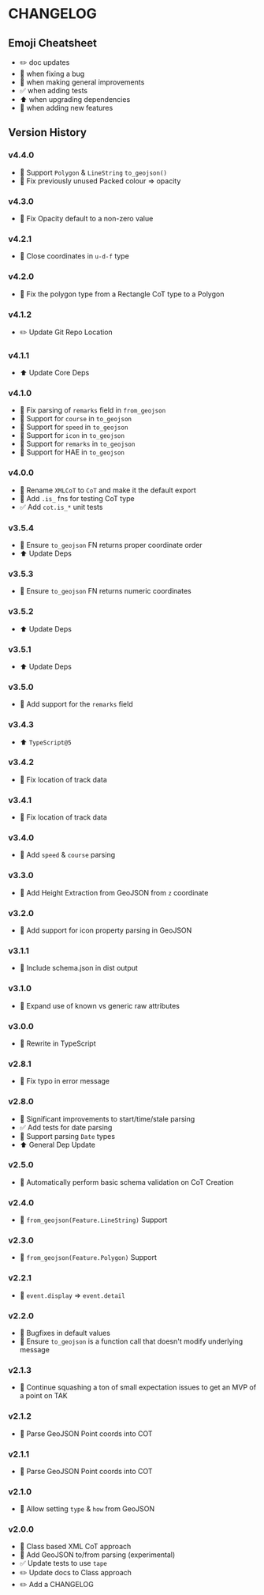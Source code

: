 # CHANGELOG

## Emoji Cheatsheet
- :pencil2: doc updates
- :bug: when fixing a bug
- :rocket: when making general improvements
- :white_check_mark: when adding tests
- :arrow_up: when upgrading dependencies
- :tada: when adding new features

## Version History

### v4.4.0

- :rocket: Support `Polygon` & `LineString` `to_geojson()`
- :bug: Fix previously unused Packed colour => opacity

### v4.3.0

- :bug: Fix Opacity default to a non-zero value

### v4.2.1

- :bug: Close coordinates in `u-d-f` type

### v4.2.0

- :bug: Fix the polygon type from a Rectangle CoT type to a Polygon

### v4.1.2

- :pencil2: Update Git Repo Location

### v4.1.1

- :arrow_up: Update Core Deps

### v4.1.0

- :bug: Fix parsing of `remarks` field in `from_geojson`
- :rocket: Support for `course` in `to_geojson`
- :rocket: Support for `speed` in `to_geojson`
- :rocket: Support for `icon` in `to_geojson`
- :rocket: Support for `remarks` in `to_geojson`
- :rocket: Support for HAE in `to_geojson`

### v4.0.0

- :rocket: Rename `XMLCoT` to `CoT` and make it the default export
- :tada: Add `.is_` fns for testing CoT type
- :white_check_mark: Add `cot.is_*` unit tests

### v3.5.4

- :bug: Ensure `to_geojson` FN returns proper coordinate order
- :arrow_up: Update Deps

### v3.5.3

- :bug: Ensure `to_geojson` FN returns numeric coordinates

### v3.5.2

- :arrow_up: Update Deps

### v3.5.1

- :arrow_up: Update Deps

### v3.5.0

- :rocket: Add support for the `remarks` field

### v3.4.3

- :arrow_up: `TypeScript@5`

### v3.4.2

- :bug: Fix location of track data

### v3.4.1

- :bug: Fix location of track data

### v3.4.0

- :tada: Add `speed` & `course` parsing

### v3.3.0

- :tada: Add Height Extraction from GeoJSON from `z` coordinate

### v3.2.0

- :tada: Add support for icon property parsing in GeoJSON

### v3.1.1

- :bug: Include schema.json in dist output

### v3.1.0

- :rocket: Expand use of known vs generic raw attributes

### v3.0.0

- :rocket: Rewrite in TypeScript

### v2.8.1

- :bug: Fix typo in error message

### v2.8.0

- :bug: Significant improvements to start/time/stale parsing
- :white_check_mark: Add tests for date parsing
- :rocket: Support parsing `Date` types
- :arrow_up: General Dep Update

### v2.5.0

- :tada: Automatically perform basic schema validation on CoT Creation

### v2.4.0

- :tada: `from_geojson(Feature.LineString)` Support

### v2.3.0

- :tada: `from_geojson(Feature.Polygon)` Support

### v2.2.1

- :bug: `event.display` => `event.detail`

### v2.2.0

- :bug: Bugfixes in default values
- :bug: Ensure `to_geojson` is a function call that doesn't modify underlying message

### v2.1.3

- :bug: Continue squashing a ton of small expectation issues to get an MVP of a point on TAK

### v2.1.2

- :bug: Parse GeoJSON Point coords into COT

### v2.1.1

- :bug: Parse GeoJSON Point coords into COT

### v2.1.0

- :rocket: Allow setting `type` & `how` from GeoJSON

### v2.0.0

- :rocket: Class based XML CoT approach
- :tada: Add GeoJSON to/from parsing (experimental)
- :white_check_mark: Update tests to use `tape`
- :pencil2: Update docs to Class approach
- :pencil2: Add a CHANGELOG
